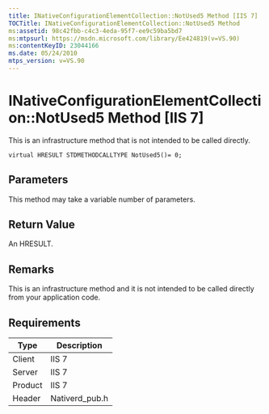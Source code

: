 ```yaml
---
title: INativeConfigurationElementCollection::NotUsed5 Method [IIS 7]
TOCTitle: INativeConfigurationElementCollection::NotUsed5 Method
ms:assetid: 98c42fbb-c4c3-4eda-95f7-ee9c59ba5bd7
ms:mtpsurl: https://msdn.microsoft.com/library/Ee424819(v=VS.90)
ms:contentKeyID: 23044166
ms.date: 05/24/2010
mtps_version: v=VS.90
---
```


# INativeConfigurationElementCollection::NotUsed5 Method \[IIS 7\]

This is an infrastructure method that is not intended to be called directly.

    virtual HRESULT STDMETHODCALLTYPE NotUsed5()= 0;

## Parameters

This method may take a variable number of parameters.

## Return Value

An HRESULT.

## Remarks

This is an infrastructure method and it is not intended to be called directly from your application code.

## Requirements

| Type | Description |
| --- | --- |
| Client | IIS 7 |
| Server | IIS 7 |
| Product | IIS 7 |
| Header | Nativerd_pub.h |

